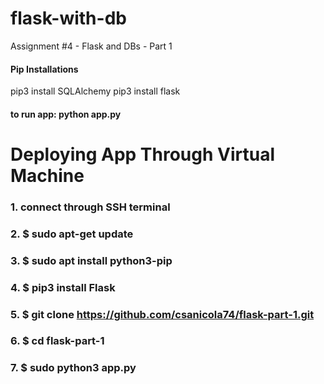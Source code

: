 # flask-with-db
Assignment #4 - Flask and DBs - Part 1


#### Pip Installations
pip3 install SQLAlchemy
pip3 install flask

#### to run app: python app.py


# Deploying App Through Virtual Machine
### 1. connect through SSH terminal
### 2. $ sudo apt-get update
### 3. $ sudo apt install python3-pip
### 4. $ pip3 install Flask
### 5. $ git clone https://github.com/csanicola74/flask-part-1.git
### 6. $ cd flask-part-1
### 7. $ sudo python3 app.py